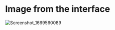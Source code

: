 # Image from the interface
![Screenshot_1669560089](https://user-images.githubusercontent.com/92103025/204141540-3c211c7f-428e-486e-b06c-dab4aa2056a1.png)

